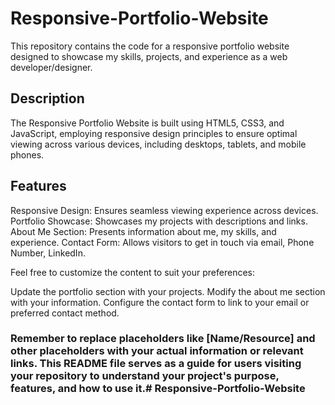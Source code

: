 # Responsive-Portfolio-Website
This repository contains the code for a responsive portfolio website designed to showcase my skills, projects, and experience as a web developer/designer.

## Description
The Responsive Portfolio Website is built using HTML5, CSS3, and JavaScript, employing responsive design principles to ensure optimal viewing across various devices, including desktops, tablets, and mobile phones.

## Features
Responsive Design: Ensures seamless viewing experience across devices.
Portfolio Showcase: Showcases my projects with descriptions and links.
About Me Section: Presents information about me, my skills, and experience.
Contact Form: Allows visitors to get in touch via email, Phone Number, LinkedIn.

Feel free to customize the content to suit your preferences:

Update the portfolio section with your projects.
Modify the about me section with your information.
Configure the contact form to link to your email or preferred contact method.

### Remember to replace placeholders like [Name/Resource] and other placeholders with your actual information or relevant links. This README file serves as a guide for users visiting your repository to understand your project's purpose, features, and how to use it.#   R e s p o n s i v e - P o r t f o l i o - W e b s i t e  
 